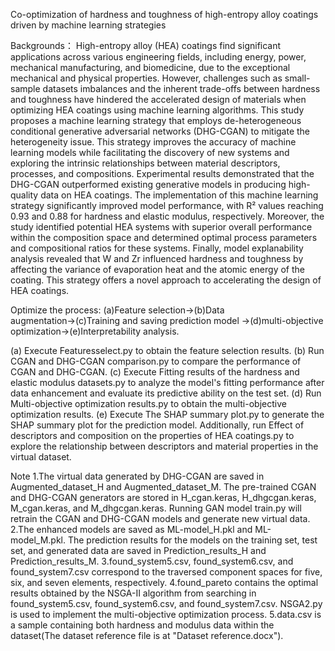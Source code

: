 Co-optimization of hardness and toughness of high-entropy alloy coatings driven by machine learning strategies

Backgrounds：
High-entropy alloy (HEA) coatings find significant applications across various engineering fields, including energy, power, mechanical manufacturing, and biomedicine, due to the exceptional mechanical and physical properties. However, challenges such as small-sample datasets imbalances and the inherent trade-offs between hardness and toughness have hindered the accelerated design of materials when optimizing HEA coatings using machine learning algorithms. This study proposes a machine learning strategy that employs de-heterogeneous conditional generative adversarial networks (DHG-CGAN) to mitigate the heterogeneity issue. This strategy improves the accuracy of machine learning models while facilitating the discovery of new systems and exploring the intrinsic relationships between material descriptors, processes, and compositions. Experimental results demonstrated that the DHG-CGAN outperformed existing generative models in producing high-quality data on HEA coatings. The implementation of this machine learning strategy significantly improved model performance, with R² values reaching 0.93 and 0.88 for hardness and elastic modulus, respectively. Moreover, the study identified potential HEA systems with superior overall performance within the composition space and determined optimal process parameters and compositional ratios for these systems. Finally, model explanability analysis revealed that W and Zr influenced hardness and toughness by affecting the variance of evaporation heat and the atomic energy of the coating. This strategy offers a novel approach to accelerating the design of HEA coatings.

Optimize the process:
(a)Feature selection→(b)Data augmentation→(c)Training and saving prediction model →(d)multi-objective optimization→(e)Interpretability analysis.

(a) Execute Featuresselect.py to obtain the feature selection results.
(b) Run CGAN and DHG-CGAN comparison.py to compare the performance of CGAN and DHG-CGAN.
(c) Execute Fitting results of the hardness and elastic modulus datasets.py to analyze the model's fitting performance after data enhancement and evaluate its predictive ability on the test set.
(d) Run Multi-objective optimization results.py to obtain the multi-objective optimization results.
(e) Execute The SHAP summary plot.py to generate the SHAP summary plot for the prediction model. Additionally, run Effect of descriptors and composition on the properties of HEA coatings.py to explore the relationship between descriptors and material properties in the virtual dataset.

Note
1.The virtual data generated by DHG-CGAN are saved in Augmented_dataset_H and Augmented_dataset_M. The pre-trained CGAN and DHG-CGAN generators are stored in H_cgan.keras, H_dhgcgan.keras, M_cgan.keras, and M_dhgcgan.keras. Running GAN model train.py will retrain the CGAN and DHG-CGAN models and generate new virtual data.
2.The enhanced models are saved as ML-model_H.pkl and ML-model_M.pkl. The prediction results for the models on the training set, test set, and generated data are saved in Prediction_results_H and Prediction_results_M.
3.found_system5.csv, found_system6.csv, and found_system7.csv correspond to the traversed component spaces for five, six, and seven elements, respectively.
4.found_pareto contains the optimal results obtained by the NSGA-II algorithm from searching in found_system5.csv, found_system6.csv, and found_system7.csv. NSGA2.py is used to implement the multi-objective optimization process.
5.data.csv is a sample containing both hardness and modulus data within the dataset(The dataset reference file is at "Dataset reference.docx").
